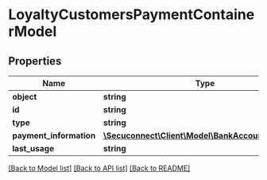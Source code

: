# LoyaltyCustomersPaymentContainerModel

## Properties
Name | Type | Description | Notes
------------ | ------------- | ------------- | -------------
**object** | **string** | LoyaltyCustomersPaymentContainerModel | [optional] 
**id** | **string** | LoyaltyCustomersPaymentContainerModel | [optional] 
**type** | **string** | LoyaltyCustomersPaymentContainerModel | [optional] 
**payment_information** | [**\Secuconnect\Client\Model\BankAccountDescriptor**](BankAccountDescriptor.md) | Payment instrument data | [optional] 
**last_usage** | **string** | Last Usage date | [optional] 

[[Back to Model list]](../README.md#documentation-for-models) [[Back to API list]](../README.md#documentation-for-api-endpoints) [[Back to README]](../README.md)


